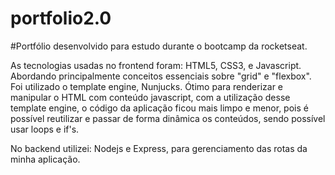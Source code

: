 # portfolio2.0

#Portfólio desenvolvido para estudo durante o bootcamp da rocketseat.

As tecnologias usadas no frontend foram: HTML5, CSS3, e Javascript. Abordando principalmente conceitos essenciais sobre "grid" e "flexbox".
Foi utilizado o template engine, Nunjucks. Ótimo para renderizar e manipular o HTML com conteúdo javascript, com a utilização desse template engine, o código da aplicação ficou mais limpo e menor, pois é possível reutilizar e passar de forma dinâmica os conteúdos, sendo possível usar loops e if's.

No backend utilizei: Nodejs e Express, para gerenciamento das rotas da minha aplicação.


